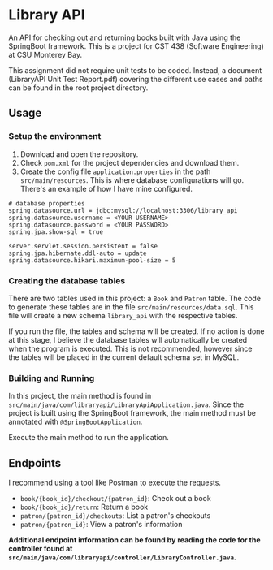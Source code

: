 # Library API
An API for checking out and returning books built with Java using the SpringBoot framework. This is a project for
CST 438 (Software Engineering) at CSU Monterey Bay.

This assignment did not require unit tests to be coded. Instead, a document (LibraryAPI Unit Test Report.pdf) covering
the different use cases and paths can be found in the root project directory.

## Usage
### Setup the environment
1. Download and open the repository.
2. Check `pom.xml` for the project dependencies and download them.
3. Create the config file `application.properties` in the path `src/main/resources`. This is where database
configurations will go. There's an example of how I have mine configured.

```properties
# database properties
spring.datasource.url = jdbc:mysql://localhost:3306/library_api
spring.datasource.username = <YOUR USERNAME>
spring.datasource.password = <YOUR PASSWORD>
spring.jpa.show-sql = true

server.servlet.session.persistent = false
spring.jpa.hibernate.ddl-auto = update
spring.datasource.hikari.maximum-pool-size = 5
```

### Creating the database tables
There are two tables used in this project: a `Book` and `Patron` table.
The code to generate these tables are in the file `src/main/resources/data.sql`. This file will create a new schema
`library_api` with the respective tables.

If you run the file, the tables and schema will be created. If no action is
done at this stage, I believe the database tables will automatically be created when the program is executed. This is 
not recommended, however since the tables will be placed in the current default schema set in MySQL.

### Building and Running
In this project, the main method is found in
`src/main/java/com/libraryapi/LibraryApiApplication.java`. Since the project is built using the SpringBoot framework,
the main method must be annotated with `@SpringBootApplication`.

Execute the main method to run the application. 

## Endpoints
I recommend using a tool like Postman to execute the requests.
* `book/{book_id}/checkout/{patron_id}`: Check out a book
* `book/{book_id}/return`: Return a book
* `patron/{patron_id}/checkouts`: List a patron's checkouts
* `patron/{patron_id}`: View a patron's information

**Additional endpoint information can be found by reading the code for the controller found at 
`src/main/java/com/libraryapi/controller/LibraryController.java`.**
